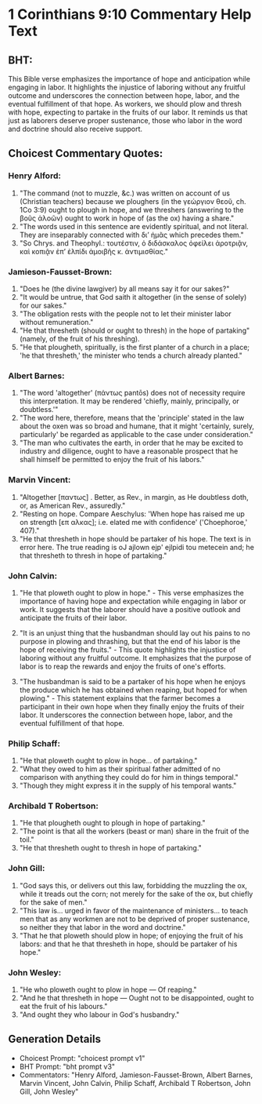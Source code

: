 # 1 Corinthians 9:10 Commentary Help Text

## BHT:
This Bible verse emphasizes the importance of hope and anticipation while engaging in labor. It highlights the injustice of laboring without any fruitful outcome and underscores the connection between hope, labor, and the eventual fulfillment of that hope. As workers, we should plow and thresh with hope, expecting to partake in the fruits of our labor. It reminds us that just as laborers deserve proper sustenance, those who labor in the word and doctrine should also receive support.

## Choicest Commentary Quotes:
### Henry Alford:
1. "The command (not to muzzle, &c.) was written on account of us (Christian teachers) because we ploughers (in the γεώργιον θεοῦ, ch. 1Co 3:9) ought to plough in hope, and we threshers (answering to the βοῦς ἀλοῶν) ought to work in hope of (as the ox) having a share." 
2. "The words used in this sentence are evidently spiritual, and not literal. They are inseparably connected with διʼ ἡμᾶς which precedes them."
3. "So Chrys. and Theophyl.: τουτέστιν, ὁ διδάσκαλος ὀφείλει ἀροτριᾷν, καὶ κοπιᾷν ἐπʼ ἐλπίδι ἀμοιβῆς κ. ἀντιμισθίας."

### Jamieson-Fausset-Brown:
1. "Does he (the divine lawgiver) by all means say it for our sakes?" 
2. "It would be untrue, that God saith it altogether (in the sense of solely) for our sakes."
3. "The obligation rests with the people not to let their minister labor without remuneration."
4. "He that thresheth (should or ought to thresh) in the hope of partaking" (namely, of the fruit of his threshing).
5. "He that plougheth, spiritually, is the first planter of a church in a place; 'he that thresheth,' the minister who tends a church already planted."

### Albert Barnes:
1. "The word 'altogether' (πάντως pantōs) does not of necessity require this interpretation. It may be rendered 'chiefly, mainly, principally, or doubtless.'" 
2. "The word here, therefore, means that the 'principle' stated in the law about the oxen was so broad and humane, that it might 'certainly, surely, particularly' be regarded as applicable to the case under consideration."
3. "The man who cultivates the earth, in order that he may be excited to industry and diligence, ought to have a reasonable prospect that he shall himself be permitted to enjoy the fruit of his labors."

### Marvin Vincent:
1. "Altogether [παντως] . Better, as Rev., in margin, as He doubtless doth, or, as American Rev., assuredly."
2. "Resting on hope. Compare Aeschylus: 'When hope has raised me up on strength [επ αλκας]; i.e. elated me with confidence' ('Choephoroe,' 407)."
3. "He that thresheth in hope should be partaker of his hope. The text is in error here. The true reading is oJ ajlown ejp' ejlpidi tou metecein and; he that thresheth to thresh in hope of partaking."

### John Calvin:
1. "He that ploweth ought to plow in hope." - This verse emphasizes the importance of having hope and expectation while engaging in labor or work. It suggests that the laborer should have a positive outlook and anticipate the fruits of their labor. 

2. "It is an unjust thing that the husbandman should lay out his pains to no purpose in plowing and thrashing, but that the end of his labor is the hope of receiving the fruits." - This quote highlights the injustice of laboring without any fruitful outcome. It emphasizes that the purpose of labor is to reap the rewards and enjoy the fruits of one's efforts. 

3. "The husbandman is said to be a partaker of his hope when he enjoys the produce which he has obtained when reaping, but hoped for when plowing." - This statement explains that the farmer becomes a participant in their own hope when they finally enjoy the fruits of their labor. It underscores the connection between hope, labor, and the eventual fulfillment of that hope.

### Philip Schaff:
1. "He that ploweth ought to plow in hope... of partaking." 
2. "What they owed to him as their spiritual father admitted of no comparison with anything they could do for him in things temporal." 
3. "Though they might express it in the supply of his temporal wants."

### Archibald T Robertson:
1. "He that plougheth ought to plough in hope of partaking." 
2. "The point is that all the workers (beast or man) share in the fruit of the toil." 
3. "He that thresheth ought to thresh in hope of partaking."

### John Gill:
1. "God says this, or delivers out this law, forbidding the muzzling the ox, while it treads out the corn; not merely for the sake of the ox, but chiefly for the sake of men."
2. "This law is... urged in favor of the maintenance of ministers... to teach men that as any workmen are not to be deprived of proper sustenance, so neither they that labor in the word and doctrine."
3. "That he that ploweth should plow in hope; of enjoying the fruit of his labors: and that he that thresheth in hope, should be partaker of his hope."

### John Wesley:
1. "He who ploweth ought to plow in hope — Of reaping."
2. "And he that thresheth in hope — Ought not to be disappointed, ought to eat the fruit of his labours."
3. "And ought they who labour in God's husbandry."


## Generation Details
- Choicest Prompt: "choicest prompt v1"
- BHT Prompt: "bht prompt v3"
- Commentators: "Henry Alford, Jamieson-Fausset-Brown, Albert Barnes, Marvin Vincent, John Calvin, Philip Schaff, Archibald T Robertson, John Gill, John Wesley"
